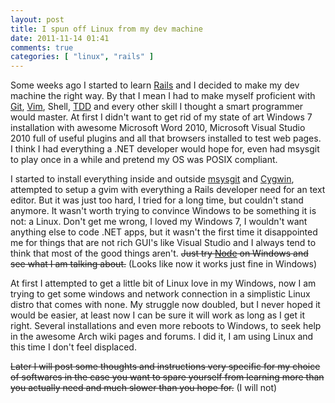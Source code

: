 ```yaml
---
layout: post
title: I spun off Linux from my dev machine
date: 2011-11-14 01:41
comments: true
categories: [ "linux", "rails" ]
---
```


Some weeks ago I started to learn [Rails](http://rubyonrails.org/) and I decided to make my dev machine the right way. By that I mean I had to make myself proficient with [Git](http://git-scm.com/), [Vim](http://www.vim.org/), Shell, [TDD](http://en.wikipedia.org/wiki/Test-driven_development) and every other skill I thought a smart programmer would master. At first I didn't want to get rid of my state of art Windows 7 installation with awesome Microsoft Word 2010, Microsoft Visual Studio 2010 full of useful plugins and all that browsers installed to test web pages. I think I had everything a .NET developer would hope for, even had msysgit to play once in a while and pretend my OS was POSIX compliant.

<!--more-->

I started to install everything inside and outside [msysgit](http://code.google.com/p/msysgit/) and [Cygwin](http://www.cygwin.com/), attempted to setup a gvim with everything a Rails developer need for an text editor. But it was just too hard, I tried for a long time, but couldn't stand anymore. It wasn't worth trying to convince Windows to be something it is not: a Linux. Don't get me wrong, I loved my Windows 7, I wouldn't want anything else to code .NET apps, but it wasn't the first time it disappointed me for things that are not rich GUI's like Visual Studio and I always tend to think that most of the good things aren't. <del>Just try [Node](http://nodejs.org) on Windows and see what I am talking about.</del> (Looks like now it works just fine in Windows)

At first I attempted to get a little bit of Linux love in my Windows, now I am trying to get some windows and network connection in a simplistic Linux distro that comes with none. My struggle now doubled, but I never hoped it would be easier, at least now I can be sure it will work as long as I get it right. Several installations and even more reboots to Windows, to seek help in the awesome Arch wiki pages and forums. I did it, I am using Linux and this time I don't feel displaced.

<del>Later I will post some thoughts and instructions very specific for my choice of softwares in the case you want to spare yourself from learning more than you actually need and much slower than you hope for.</del> (I will not)
